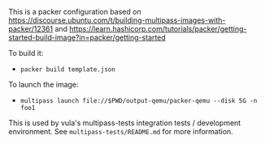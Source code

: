 This is a packer configuration based on
https://discourse.ubuntu.com/t/building-multipass-images-with-packer/12361 and
https://learn.hashicorp.com/tutorials/packer/getting-started-build-image?in=packer/getting-started

To build it:
* `packer build template.json`

To launch the image:
* `multipass launch file://$PWD/output-qemu/packer-qemu --disk 5G -n foo1`

This is used by vula's multipass-tests integration tests / development
environment. See `multipass-tests/README.md` for more information.
